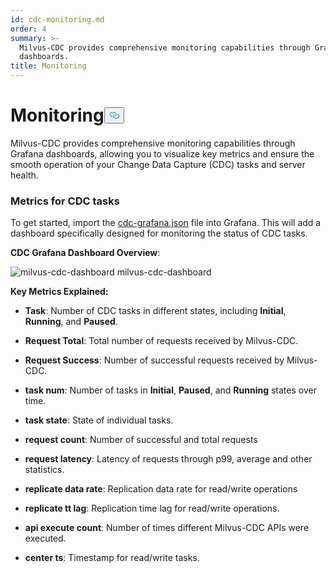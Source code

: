 ```yaml
---
id: cdc-monitoring.md
order: 4
summary: >-
  Milvus-CDC provides comprehensive monitoring capabilities through Grafana
  dashboards.
title: Monitoring
---
```

<h1 id="Monitoring" class="common-anchor-header">Monitoring<button data-href="#Monitoring" class="anchor-icon" translate="no">
      <svg translate="no"
        aria-hidden="true"
        focusable="false"
        height="20"
        version="1.1"
        viewBox="0 0 16 16"
        width="16"
      >
        <path
          fill="#0092E4"
          fill-rule="evenodd"
          d="M4 9h1v1H4c-1.5 0-3-1.69-3-3.5S2.55 3 4 3h4c1.45 0 3 1.69 3 3.5 0 1.41-.91 2.72-2 3.25V8.59c.58-.45 1-1.27 1-2.09C10 5.22 8.98 4 8 4H4c-.98 0-2 1.22-2 2.5S3 9 4 9zm9-3h-1v1h1c1 0 2 1.22 2 2.5S13.98 12 13 12H9c-.98 0-2-1.22-2-2.5 0-.83.42-1.64 1-2.09V6.25c-1.09.53-2 1.84-2 3.25C6 11.31 7.55 13 9 13h4c1.45 0 3-1.69 3-3.5S14.5 6 13 6z"
        ></path>
      </svg>
    </button></h1><p>Milvus-CDC provides comprehensive monitoring capabilities through Grafana dashboards, allowing you to visualize key metrics and ensure the smooth operation of your Change Data Capture (CDC) tasks and server health.</p>
<h3 id="Metrics-for-CDC-tasks" class="common-anchor-header">Metrics for CDC tasks</h3><p>To get started, import the <a href="https://github.com/zilliztech/milvus-cdc/blob/main/server/configs/cdc-grafana.json">cdc-grafana.json</a> file into Grafana. This will add a dashboard specifically designed for monitoring the status of CDC tasks.</p>
<p><strong>CDC Grafana Dashboard Overview</strong>:</p>
<p>
  <span class="img-wrapper">
    <img translate="no" src="/docs/v2.6.x/assets/milvus-cdc-dashboard.png" alt="milvus-cdc-dashboard" class="doc-image" id="milvus-cdc-dashboard" />
    <span>milvus-cdc-dashboard</span>
  </span>
</p>
<p><strong>Key Metrics Explained:</strong></p>
<ul>
<li><p><strong>Task</strong>: Number of CDC tasks in different states, including <strong>Initial</strong>, <strong>Running</strong>, and <strong>Paused</strong>.</p></li>
<li><p><strong>Request Total</strong>: Total number of requests received by Milvus-CDC.</p></li>
<li><p><strong>Request Success</strong>: Number of successful requests received by Milvus-CDC.</p></li>
<li><p><strong>task num</strong>: Number of tasks in <strong>Initial</strong>, <strong>Paused</strong>, and <strong>Running</strong> states over time.</p></li>
<li><p><strong>task state</strong>: State of individual tasks.</p></li>
<li><p><strong>request count</strong>: Number of successful and total requests</p></li>
<li><p><strong>request latency</strong>: Latency of requests through p99, average and other statistics.</p></li>
<li><p><strong>replicate data rate</strong>: Replication data rate for read/write operations</p></li>
<li><p><strong>replicate tt lag</strong>: Replication time lag for read/write operations.</p></li>
<li><p><strong>api execute count</strong>: Number of times different Milvus-CDC APIs were executed.</p></li>
<li><p><strong>center ts</strong>: Timestamp for read/write tasks.</p></li>
</ul>
